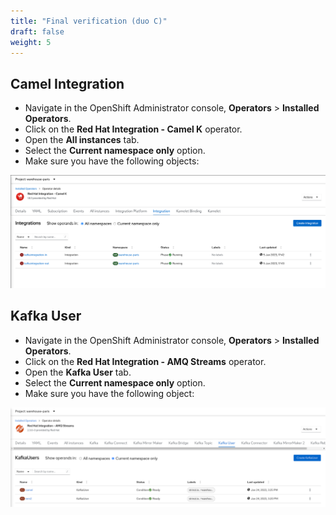 ```yaml
---
title: "Final verification (duo C)"
draft: false
weight: 5
---
```


## Camel Integration

* Navigate in the OpenShift Administrator console, **Operators** > **Installed Operators**.
* Click on the **Red Hat Integration - Camel K** operator.
* Open the **All instances** tab.
* Select the **Current namespace only** option.
* Make sure you have the following objects:

![CamelK integration](/images/camelk-integration.png)

## Kafka User

* Navigate in the OpenShift Administrator console, **Operators** > **Installed Operators**.
* Click on the **Red Hat Integration - AMQ Streams** operator.
* Open the **Kafka User** tab.
* Select the **Current namespace only** option.
* Make sure you have the following object:

![CamelK KafkaUser](/images/camelk-kafka-user.png)